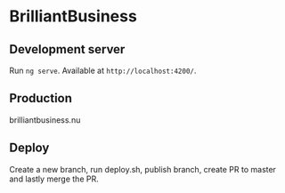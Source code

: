 # BrilliantBusiness

## Development server

Run `ng serve`. Available at `http://localhost:4200/`.

## Production

brilliantbusiness.nu

## Deploy

Create a new branch, run deploy.sh, publish branch, create PR to master and lastly merge the PR.
